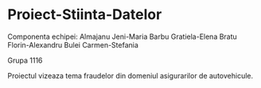 # Proiect-Stiinta-Datelor
Componenta echipei:
Almajanu Jeni-Maria
Barbu Gratiela-Elena
Bratu Florin-Alexandru
Bulei Carmen-Stefania

Grupa 1116

Proiectul vizeaza tema fraudelor din domeniul asigurarilor de autovehicule.
